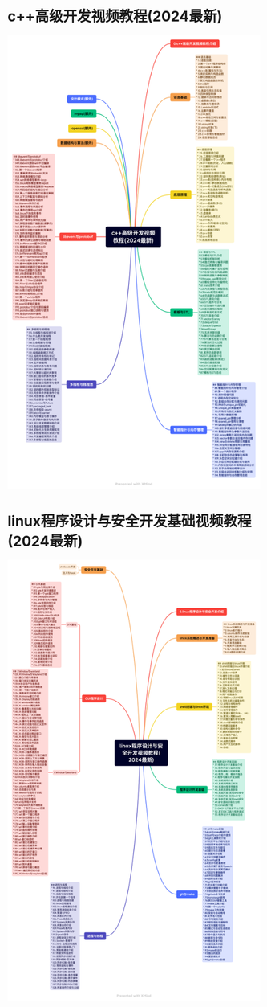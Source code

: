 # c++高级开发视频教程(2024最新)
![](./userspace/study_adv_cpp_dev/c++高级开发视频教程(2024最新).png)

# linux程序设计与安全开发基础视频教程(2024最新)
![](./userspace/study_linux_sec_programming/linux程序设计与安全开发视频教程(2024最新).png)
